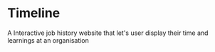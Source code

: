 # Timeline
A Interactive job history website that let's user display their time and learnings at an organisation
